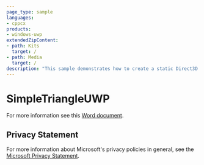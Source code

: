 ```yaml
---
page_type: sample
languages:
- cppcx
products:
- windows-uwp
extendedZipContent:
- path: Kits
  target: /
- path: Media
  target: /
description: "This sample demonstrates how to create a static Direct3D 11 vertex buffer to render a triangle on screen in a Universal Windows Platform (UWP) app."
---
```


# SimpleTriangleUWP

For more information see this [Word document](https://github.com/microsoft/Xbox-ATG-Samples/blob/master/UWPSamples/IntroGraphics/SimpleTriangleUWP/Readme.docx).

## Privacy Statement

For more information about Microsoft's privacy policies in general, see the [Microsoft Privacy Statement](https://privacy.microsoft.com/en-us/privacystatement/).
